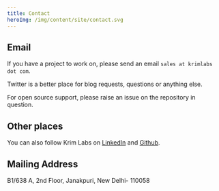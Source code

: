 ```yaml
---
title: Contact
heroImg: /img/content/site/contact.svg
---
```

## Email
If you have a project to work on, please send an email `sales at krimlabs dot com`.

Twitter is a better place for blog requests, questions or anything else.

For open source support, please raise an issue on the repository in question.

## Other places
You can also follow Krim Labs on [LinkedIn](https://www.linkedin.com/company/krimlabs) and [Github](https://github.com/krimlabs).

## Mailing Address
B1/638 A, 2nd Floor, Janakpuri, New Delhi- 110058